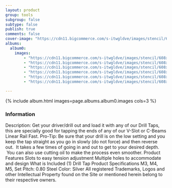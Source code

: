 ```yaml
---
layout: product
group: tools
subgroup: false
subtype: false
publish: true
comments: false
cover-image: "https://cdn11.bigcommerce.com/s-itwgldve/images/stencil/608x608/products/231/2678/m3_4_5_set_drill_tap_w_g_1__43270.1675310614.png?c=2"
albums:
  album0:
    images:
        - "https://cdn11.bigcommerce.com/s-itwgldve/images/stencil/608x608/products/231/2678/m3_4_5_set_drill_tap_w_g_1__43270.1675310614.png?c=2"
        - "https://cdn11.bigcommerce.com/s-itwgldve/images/stencil/608x608/products/231/2679/m3_4_drill_tap_w_i_1__36109.1675310614.png?c=2"
        - "https://cdn11.bigcommerce.com/s-itwgldve/images/stencil/608x608/products/231/2658/drill_tap_i_w_1__56409.1675310614.jpg?c=2"
        - "https://cdn11.bigcommerce.com/s-itwgldve/images/stencil/608x608/products/231/2680/m3_drill_tap_w_s_1__74599.1675310614.png?c=2"
        - "https://cdn11.bigcommerce.com/s-itwgldve/images/stencil/608x608/products/231/2681/m4_drill_tap_w_s_1__00519.1675310614.png?c=2"
        - "https://cdn11.bigcommerce.com/s-itwgldve/images/stencil/608x608/products/231/2682/m5_drill_tap_w_s_1__82413.1675310614.png?c=2"

---
```


{% include album.html images=page.albums.album0.images cols=3 %}

### Information

Description:
 Get your driver/drill out and load it with any of our Drill Taps, this are specially good for tapping the ends of any of our V-Slot or C-Beams Linear Rail Fast. Pro-Tip: Be sure that your drill is on the low setting and you keep the tap straight as you go in slowly (do not force) and then reverse out.  It takes a few times of going in and out to get to your desired depth.  You can also use cutting oil to make the process even smoother. Product Features  Slots to easy tension adjustment Multiple holes to accommodate and design  What is Included  (1) Drill Tap  Product Specifications  M3, M4, M5, Set Pitch: 0.80 Steel Color: Silver All registered Trademarks, Logos and other Intellectual Property found on the Site or mentioned herein belong to their respective owners.  

